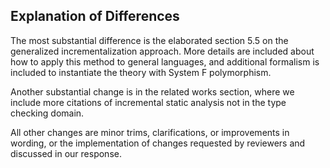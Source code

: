 ## Explanation of Differences

The most substantial difference is the elaborated section 5.5 on the generalized incrementalization approach. More details are included about how to apply this method to general languages, and additional formalism is included to instantiate the theory with System F polymorphism. 

Another substantial change is in the related works section, where we include more citations of incremental static analysis not in the type checking domain. 

All other changes are minor trims, clarifications, or improvements in wording, or the implementation of changes requested by reviewers and discussed in our response. 